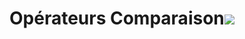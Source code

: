 # Opérateurs Comparaison![](../../../media/Cours-Scripting-Powershell-Opérateurs-Comparaison-image1.png)

